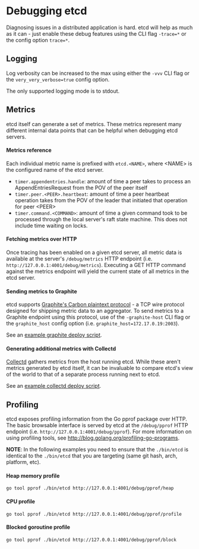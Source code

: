 # Debugging etcd

Diagnosing issues in a distributed application is hard.
etcd will help as much as it can - just enable these debug features using the CLI flag `-trace=*` or the config option `trace=*`.

## Logging

Log verbosity can be increased to the max using either the `-vvv` CLI flag or the `very_very_verbose=true` config option.

The only supported logging mode is to stdout.

## Metrics

etcd itself can generate a set of metrics.
These metrics represent many different internal data points that can be helpful when debugging etcd servers.

#### Metrics reference

Each individual metric name is prefixed with `etcd.<NAME>`, where \<NAME\> is the configured name of the etcd server.

* `timer.appendentries.handle`: amount of time a peer takes to process an AppendEntriesRequest from the POV of the peer itself
* `timer.peer.<PEER>.heartbeat`: amount of time a peer heartbeat operation takes from the POV of the leader that initiated that operation for peer \<PEER\>
* `timer.command.<COMMAND>`: amount of time a given command took to be processed through the local server's raft state machine. This does not include time waiting on locks.

#### Fetching metrics over HTTP

Once tracing has been enabled on a given etcd server, all metric data is available at the server's `/debug/metrics` HTTP endpoint (i.e. `http://127.0.0.1:4001/debug/metrics`).
Executing a GET HTTP command against the metrics endpoint will yield the current state of all metrics in the etcd server.

#### Sending metrics to Graphite

etcd supports [Graphite's Carbon plaintext protocol](https://graphite.readthedocs.org/en/latest/feeding-carbon.html#the-plaintext-protocol) - a TCP wire protocol designed for shipping metric data to an aggregator.
To send metrics to a Graphite endpoint using this protocol, use of the `-graphite-host` CLI flag or the `graphite_host` config option (i.e. `graphite_host=172.17.0.19:2003`).

See an [example graphite deploy script](https://github.com/coreos/etcd/contrib/graphite).

#### Generating additional metrics with Collectd

[Collectd](http://collectd.org/documentation.shtml) gathers metrics from the host running etcd.
While these aren't metrics generated by etcd itself, it can be invaluable to compare etcd's view of the world to that of a separate process running next to etcd.

See an [example collectd deploy script](https://github.com/coreos/etcd/contrib/collectd).

## Profiling

etcd exposes profiling information from the Go pprof package over HTTP.
The basic browsable interface is served by etcd at the `/debug/pprof` HTTP endpoint (i.e. `http://127.0.0.1:4001/debug/pprof`).
For more information on using profiling tools, see http://blog.golang.org/profiling-go-programs.

**NOTE**: In the following examples you need to ensure that the `./bin/etcd` is identical to the `./bin/etcd` that you are targeting (same git hash, arch, platform, etc).

#### Heap memory profile

```
go tool pprof ./bin/etcd http://127.0.0.1:4001/debug/pprof/heap
```

#### CPU profile

```
go tool pprof ./bin/etcd http://127.0.0.1:4001/debug/pprof/profile
```

#### Blocked goroutine profile

```
go tool pprof ./bin/etcd http://127.0.0.1:4001/debug/pprof/block
```


